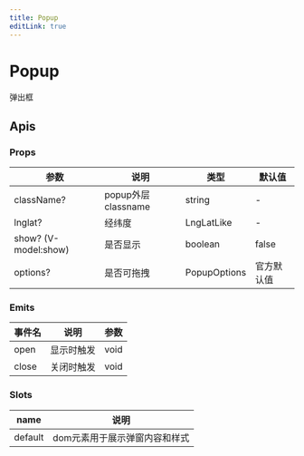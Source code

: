 ```yaml
---
title: Popup
editLink: true
---
```


# Popup

弹出框



## Apis

### Props

| 参数                 | 说明               | 类型         | 默认值     |
| -------------------- | ------------------ | ------------ | ---------- |
| className?           | popup外层classname | string       | -          |
| lnglat?              | 经纬度             | LngLatLike   | -          |
| show? (V-model:show) | 是否显示           | boolean      | false      |
| options?             | 是否可拖拽         | PopupOptions | 官方默认值 |

### Emits

| 事件名 | 说明       | 参数 |
| ------ | ---------- | ---- |
| open   | 显示时触发 | void |
| close  | 关闭时触发 | void |

### Slots

| name    | 说明                          |
| ------- | ----------------------------- |
| default | dom元素用于展示弹窗内容和样式 |

